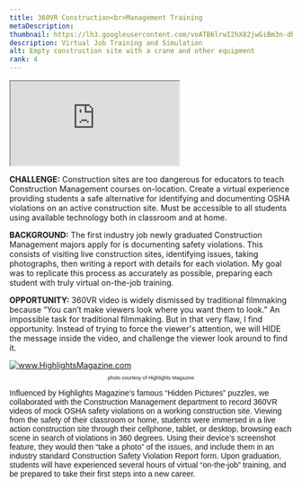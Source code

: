 ```yaml
---
title: 360VR Construction<br>Management Training
metaDescription: 
thumbnail: https://lh3.googleusercontent.com/voATB6lrwI2hX82jwGiBm3n-db1NGPZvAbQ8Og39ALXetIS_baLVg8Sa7vgOCcPZ-tcQO6MiLvRtR0bs3xyCalbmRVn6avjOLSBuNBEM2_WC5HAwq6sYGBDSgrByfqcSo5vDj5cpDQ=w2400
description: Virtual Job Training and Simulation
alt: Empty construction site with a crane and other equipment
rank: 4
---
```



<iframe src="https://momento360.com/e/u/1f47f937e0044f1bb04db34e4df99ecf?utm_campaign=embed&utm_source=other&heading=0&pitch=0&field-of-view=60&size=small" class="youtube-iframe"></iframe>

**CHALLENGE:** Construction sites are too dangerous for educators to teach Construction Management courses on-location. Create a virtual experience providing students a safe alternative for identifying and documenting OSHA violations on an active construction site. Must be accessible to all students using available technology both in classroom and at home.

**BACKGROUND:** The first industry job newly graduated Construction Management majors apply for is documenting safety violations. This consists of visiting live construction sites, identifying issues, taking photographs, then writing a report with details for each violation. My goal was to replicate this process as accurately as possible, preparing each student with truly virtual on-the-job training.

**OPPORTUNITY:** 360VR video is widely dismissed by traditional filmmaking because “You can’t make viewers look where you want them to look.” An impossible task for traditional filmmaking. But in that very flaw, I find opportunity. Instead of trying to force the viewer's attention, we will HIDE the message inside the video, and challenge the viewer look around to find it.

<div class="row">
  <div class="col-md-3">
    <a href="https://www.highlights.com/">
     <img src="https://i.pinimg.com/originals/81/e4/fd/81e4fd7af70ca0fdd4418a16a2fa0717.jpg" alt="www.HighlightsMagazine.com"></img>
    </a>
    <p style="font-family: arial; font-size: .65em; text-align: center">photo courtesy of Highlights Magazine</p>
  </div>
  <div class="col-md-9">
    <p style="font-family:arial">Influenced by Highlights Magazine’s famous “Hidden Pictures” puzzles, we collaborated with the Construction Management department to record 360VR videos of mock OSHA safety violations on a working construction site. Viewing from the safety of their classroom or home, students were immersed in a live action construction site through their cellphone, tablet, or desktop, browsing each scene in search of violations in 360 degrees. Using their device’s screenshot feature, they would then “take a photo” of the issues, and include them in an industry standard Construction Safety Violation Report form. Upon graduation, students will have experienced several hours of virtual “on-the-job” training, and be prepared to take their first steps into a new career.</p>
  </div>
</div>